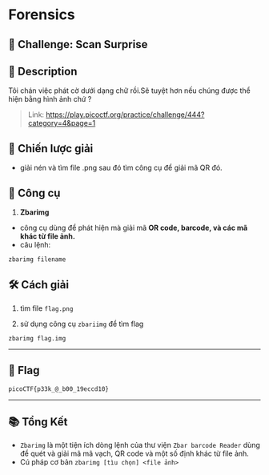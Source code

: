 
# Forensics

## 🧩 Challenge: Scan Surprise

## 📝 Description
Tôi chán việc phát cờ dưới dạng chữ rồi.Sẽ tuyệt hơn nếu chúng được thể hiện bằng hình ảnh chứ ?


> Link: https://play.picoctf.org/practice/challenge/444?category=4&page=1

## 🧠 Chiến lược giải

- giải nén và tìm file .png sau đó tìm công cụ để giải mã QR đó.

## 🔧 Công cụ
1. **Zbarimg**
- công cụ dùng để phát hiện mà giải mã **OR code, barcode, và các mã khác từ file ảnh.**
- câu lệnh:
```
zbarimg filename
```
## 🛠️ Cách giải

1. tìm file `flag.png`

2. sử dụng công cụ `zbariimg` để tìm flag

```
zbarimg flag.img
```

---

## 🏁 Flag

```
picoCTF{p33k_@_b00_19eccd10}

```

---

## 📚 Tổng Kết
- `Zbarimg` là một tiện ích dòng lệnh của thư viện `Zbar barcode Reader` dùng để quét và giải mã mã vạch, QR code và một số định khác từ file ảnh.
- Cú pháp cơ bản `zbarimg [tìu chọn] <file ảnh>`

